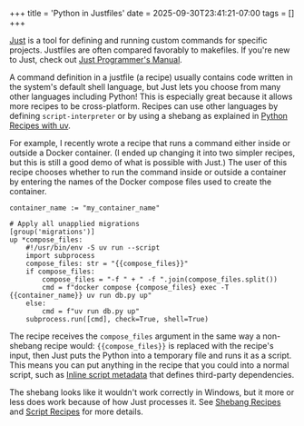 +++
title = 'Python in Justfiles'
date = 2025-09-30T23:41:21-07:00
tags = []
+++

[Just](https://just.systems/) is a tool for defining and running custom commands for specific projects. Justfiles are often compared favorably to makefiles. If you're new to Just, check out [Just Programmer's Manual](https://just.systems/man/en/).

A command definition in a justfile (a recipe) usually contains code written in the system's default shell language, but Just lets you choose from many other languages including Python! This is especially great because it allows more recipes to be cross-platform. Recipes can use other languages by defining `script-interpreter` or by using a shebang as explained in [Python Recipes with uv](https://just.systems/man/en/python-recipes-with-uv.html).

For example, I recently wrote a recipe that runs a command either inside or outside a Docker container. (I ended up changing it into two simpler recipes, but this is still a good demo of what is possible with Just.) The user of this recipe chooses whether to run the command inside or outside a container by entering the names of the Docker compose files used to create the container.

```just
container_name := "my_container_name"

# Apply all unapplied migrations
[group('migrations')]
up *compose_files:
    #!/usr/bin/env -S uv run --script
    import subprocess
    compose_files: str = "{{compose_files}}"
    if compose_files:
        compose_files = "-f " + " -f ".join(compose_files.split())
        cmd = f"docker compose {compose_files} exec -T {{container_name}} uv run db.py up"
    else:
        cmd = f"uv run db.py up"
    subprocess.run([cmd], check=True, shell=True)
```

The recipe receives the `compose_files` argument in the same way a non-shebang recipe would: `{{compose_files}}` is replaced with the recipe's input, then Just puts the Python into a temporary file and runs it as a script. This means you can put anything in the recipe that you could into a normal script, such as [Inline script metadata](https://packaging.python.org/en/latest/specifications/inline-script-metadata/) that defines third-party dependencies.

The shebang looks like it wouldn't work correctly in Windows, but it more or less does work because of how Just processes it. See [Shebang Recipes](https://just.systems/man/en/shebang-recipes.html) and [Script Recipes](https://just.systems/man/en/script-recipes.html) for more details.
